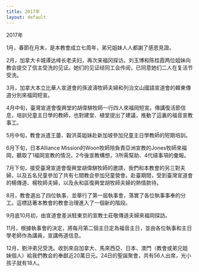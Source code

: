 ```yaml
---
title: 2017年
layout: default
---
```



2017年

1月，春節在月末，是本教會成立七周年，弟兄姐妹人人都謝了感恩見證。  



2月，加拿大卡城谭达峰长老夫妇，再次来福冈探访。刘玉博和陈桂霞两位姐妹向教会提交了信主受洗的见证。她们的见证经同工会传阅，已同意她们二人在复活节受洗。  



3月，加拿大本立比華人宣道會的孫波濤牧師夫婦和列治文山國語宣道會的韓東傳道分別來福岡短宣。  



4月中旬，臺灣宣道會復興堂的胡偉騏牧師一行四人來福岡短宣。傳講復活節信息，培訓兒童主日學的教師，也對建堂、植堂提出了建議，推動了這裏的福音宣教事工。  



5月中旬，教會派遣王蕾、穀洪英姐妹赴新加坡參加兒童主日學教師的短期培訓。   



6月下旬，日本Alliance Mission的Woon牧師陪負責亞洲宣教的Jones牧師來福岡，聽取了1福岡宣教的情況，2今後宣教構想，3所需幫助、4代禱事項的彙報。   



7月下旬，接受臺灣宣道會復興堂胡偉騏牧師的邀請，我們和本教會的另三對夫婦，以及五名兒童參加了共有七間教会參加兒童營會。赴臺期間，受到臺灣宣道會的楊傳道、楊牧師夫婦，以及永和區復興堂胡牧師夫婦的熱情款待。  



8月，教會選出了四位執事，並舉行了第一屆執事會，落實了各位執事事奉的分工。這標誌著本教會的教會治理進入了一個新的階段。  



9月底10月初，由宣道會差派駐東京的宣教士莊敬傳道夫婦來福岡探訪。   



11月，根據執事會的決定，將每月第二個主日定為福音主日，並由各位執事和主日學老師作為講員，宣講佈道信息。  



12月，劉沖弟兄受洗。收到來自加拿大、馬來西亞、日本、澳門（教會或弟兄姐妹個人）給我們教会的奉獻近20萬日元。24日的聖誕聚會，共有56人出席，光小孩子就有18人。
